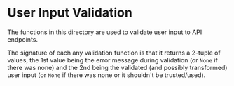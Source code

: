 # User Input Validation

The functions in this directory are used to validate user input to API
endpoints.

The signature of each any validation function is that it returns a
2-tuple of values, the 1st value being the error message during
validation (or `None` if there was none) and the 2nd being the
validated (and possibly transformed) user input (or `None` if there
was none or it shouldn't be trusted/used).
